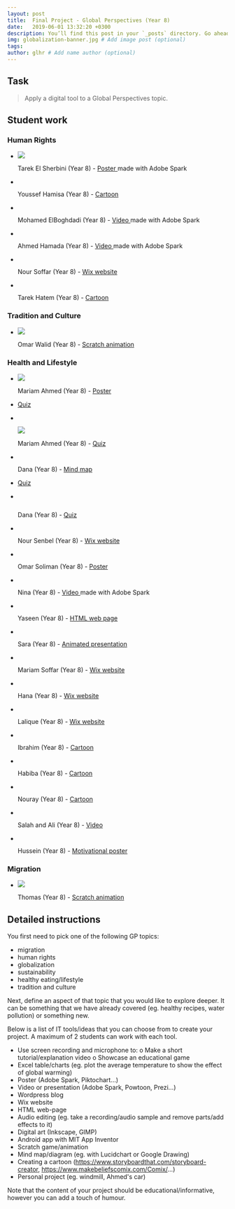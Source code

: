 ```yaml
---
layout: post
title:  Final Project - Global Perspectives (Year 8)
date:   2019-06-01 13:32:20 +0300
description: You’ll find this post in your `_posts` directory. Go ahead and edit it and re-build the site to see your changes. # Add post description (optional)
img: globalization-banner.jpg # Add image post (optional)
tags:
author: glhr # Add name author (optional)
---
```

## Task

> Apply a digital tool to a Global Perspectives topic.

## Student work

### Human Rights

<div class="flexslider">
  <ul class="slides">
    <li>
      <a target="_blank" href="{{site.baseurl}}/assets/img/final-project/tarek-elsherbini.png">
            <img src="{{site.baseurl}}/assets/img/final-project/tarek-elsherbini-thumb.png" />
      </a>
      <p class="flex-caption">Tarek El Sherbini (Year 8) -
      <a target="_blank" href="{{site.baseurl}}/assets/img/final-project/tarek-elsherbini.png">
      Poster 
      </a>
      made with Adobe Spark
      </p>
    </li>
    <li>
      <a target="_blank" href="{{site.baseurl}}/assets/img/final-project/youssef-hamisa.png">
            <img class="lazy" data-src="{{site.baseurl}}/assets/img/final-project/youssef-hamisa.png" />
      </a>
      <p class="flex-caption">Youssef Hamisa (Year 8) -
      <a target="_blank" href="{{site.baseurl}}/assets/img/final-project/youssef-hamisa.png">
      Cartoon
      </a>
      </p>
    </li>
    <li>
      <a target="_blank" href="https://spark.adobe.com/video/Ocs5XiYqEsJzU">
            <img class="lazy" data-src="{{site.baseurl}}/assets/img/final-project/mohamed-elboghdadi.png" />
      </a>
      <p class="flex-caption">Mohamed ElBoghdadi (Year 8) -
      <a target="_blank" href="https://spark.adobe.com/video/Ocs5XiYqEsJzU">
      Video 
      </a>
      made with Adobe Spark
      </p>
    </li>
    <li>
      <a target="_blank" href="https://spark.adobe.com/video/iBDGPztxtOcTY">
            <img class="lazy" data-src="{{site.baseurl}}/assets/img/final-project/ahmed-hamada.png" />
      </a>
      <p class="flex-caption">Ahmed Hamada (Year 8) -
      <a target="_blank" href="https://spark.adobe.com/video/iBDGPztxtOcTY">
      Video 
      </a>
      made with Adobe Spark
      </p>
    </li>
    <li>
      <a target="_blank" href="https://noursofarforsan.wixsite.com/website">
            <img class="lazy" data-src="{{site.baseurl}}/assets/img/final-project/nour-soffar.png" />
      </a>
      <p class="flex-caption">Nour Soffar (Year 8) -
      <a target="_blank" href="https://noursofarforsan.wixsite.com/website">
      Wix website
      </a>
      </p>
    </li>
    <li>
      <a target="_blank" href="{{site.baseurl}}/assets/img/final-project/tarek-hatem.png">
            <img class="lazy" data-src="{{site.baseurl}}/assets/img/final-project/tarek-hatem-thumb.jpg" />
      </a>
      <p class="flex-caption">Tarek Hatem (Year 8) -
      <a target="_blank" href="{{site.baseurl}}/assets/img/final-project/tarek-hatem.png">
      Cartoon
      </a>
      </p>
    </li>
  </ul>
</div>

### Tradition and Culture

<div class="flexslider">
  <ul class="slides">
    <li>
      <a target="_blank" href="https://scratch.mit.edu/projects/313377425/">
            <img src="{{site.baseurl}}/assets/img/final-project/omar-walid.png" />
      </a>
      <p class="flex-caption">Omar Walid (Year 8) -
      <a target="_blank" href="https://scratch.mit.edu/projects/313377425/">
      Scratch animation
      </a>
      </p>
    </li>
  </ul>
</div>

### Health and Lifestyle

<div class="flexslider">
  <ul class="slides">
    <li>
      <a target="_blank" href="{{site.baseurl}}/assets/img/final-project/mariam-ahmed.jfif">
            <img src="{{site.baseurl}}/assets/img/final-project/mariam-ahmed.jfif" />
      </a>
      <p class="flex-caption">Mariam Ahmed (Year 8) -
      <a target="_blank" href="{{site.baseurl}}/assets/img/final-project/mariam-ahmed.jfif">
      Poster 
      </a>
      </p>
    </li>
    <li>
      <a href='https://www.playbuzz.com/item/1d94ed04-7336-4d0f-b2e1-0d3cb14624f9'>
      Quiz 
      </a>
      </p>
    </li>
    <li>
      <img class="lazy" data-src="{{site.baseurl}}/assets/img/final-project/dana-mindmap-thumb.png" />
      <p class="flex-caption">
            <img src="{{site.baseurl}}/assets/img/final-project/mariam-quiz.png" />
      </a>
      <p class="flex-caption">Mariam Ahmed (Year 8) -
      <a href='https://www.playbuzz.com/item/1d94ed04-7336-4d0f-b2e1-0d3cb14624f9'>
      Quiz 
      </a>
      </p>
    </li>
    <li>
      <img class="lazy" data-src="{{site.baseurl}}/assets/img/final-project/dana-mindmap-thumb.png" />
      <p class="flex-caption">Dana (Year 8) -
      <a target="_blank" href="{{site.baseurl}}/assets/img/final-project/dana-mindmap.pdf">
      Mind map 
      </a>
      </p>
    </li>
    <li>
      <a href='https://www.playbuzz.com/item/92e24677-1409-4ad3-ba57-ac248ef37b40'>
        Quiz
        </a>
      </p>
    </li>
    <li>
      <img class="lazy" data-src="{{site.baseurl}}/assets/img/final-project/nour-senbel.png" />
      <p class="flex-caption">
            <img class="lazy" data-src="{{site.baseurl}}/assets/img/final-project/dana-quiz.png" />
      </a>
      <p class="flex-caption">Dana (Year 8) -
      <a href='https://www.playbuzz.com/item/92e24677-1409-4ad3-ba57-ac248ef37b40'>
        Quiz
        </a>
      </p>
    </li>
    <li>
      <img class="lazy" data-src="{{site.baseurl}}/assets/img/final-project/nour-senbel.png" />
      <p class="flex-caption">Nour Senbel (Year 8) -
      <a target="_blank" href="https://noursenbelforsan.wixsite.com/mysite">
      Wix website
      </a>
      </p>
    </li>
    <li>
      <a target="_blank" href="{{site.baseurl}}/assets/img/final-project/omar-soliman.png">
            <img class="lazy" data-src="{{site.baseurl}}/assets/img/final-project/omar-soliman-thumb.jpg" />
      </a>
      <p class="flex-caption">Omar Soliman (Year 8) -
      <a target="_blank" href="{{site.baseurl}}/assets/img/final-project/omar-soliman.png">
      Poster
      </a>
      </p>
    </li>
    <li>
      <a target="_blank" href="https://drive.google.com/file/d/1PLND119kPSHeqhPfNURjt5J4jnrEGuOO/view?usp=sharing">
            <img class="lazy" data-src="{{site.baseurl}}/assets/img/final-project/nina.png" />
      </a>
      <p class="flex-caption">Nina (Year 8) -
      <a target="_blank" href="https://drive.google.com/file/d/1PLND119kPSHeqhPfNURjt5J4jnrEGuOO/view?usp=sharing">
      Video
      </a>
        made with Adobe Spark
      </p>
    </li>
    <li>
      <a target="_blank" href="https://thimbleprojects.org/yas12345/688369">
            <img class="lazy" data-src="{{site.baseurl}}/assets/img/final-project/yaseen.png" />
      </a>
      <p class="flex-caption">Yaseen (Year 8) -
      <a target="_blank" href="https://thimbleprojects.org/yas12345/688369">
      HTML web page
      </a>
      </p>
    </li>
    <li>
      <a target="_blank" href="https://www.powtoon.com/c/eWJUyT5qKpr/1/m">
            <img class="lazy" data-src="{{site.baseurl}}/assets/img/final-project/sara.png" />
      </a>
      <p class="flex-caption">Sara (Year 8) -
      <a target="_blank" href="https://www.powtoon.com/c/eWJUyT5qKpr/1/m">
      Animated presentation
      </a>
      </p>
    </li>
    <li>
      <a target="_blank" href="https://mariamsofarforsan.wixsite.com/website">
            <img class="lazy" data-src="{{site.baseurl}}/assets/img/final-project/mariam-soffar.png" />
      </a>
      <p class="flex-caption">Mariam Soffar (Year 8) -
      <a target="_blank" href="https://mariamsofarforsan.wixsite.com/website">
      Wix website
      </a>
      </p>
    </li>
    <li>
      <a target="_blank" href="https://hanadesoukyforsan.wixsite.com/website">
            <img class="lazy" data-src="{{site.baseurl}}/assets/img/final-project/hana.png" />
      </a>
      <p class="flex-caption">Hana (Year 8) -
      <a target="_blank" href="https://hanadesoukyforsan.wixsite.com/website">
      Wix website
      </a>
      </p>
    </li>
    <li>
      <a target="_blank" href="https://laliquehedayat.wixsite.com/website">
            <img class="lazy" data-src="{{site.baseurl}}/assets/img/final-project/lalique.png" />
      </a>
      <p class="flex-caption">Lalique (Year 8) -
      <a target="_blank" href="https://laliquehedayat.wixsite.com/website">
      Wix website
      </a>
      </p>
    </li>
    <li>
      <a target="_blank" href="{{site.baseurl}}/assets/img/final-project/ibrahim.pdf">
            <img class="lazy" data-src="{{site.baseurl}}/assets/img/final-project/ibrahim.png" />
      </a>
      <p class="flex-caption">Ibrahim (Year 8) -
      <a target="_blank" href="{{site.baseurl}}/assets/img/final-project/ibrahim.pdf">
      Cartoon
      </a>
      </p>
    </li>
    <li>
      <a target="_blank" href="https://drive.google.com/file/d/1KZIrUXw0Wz5ZcVMsCkfFw45StnU_678s/view?usp=sharing">
            <img class="lazy" data-src="{{site.baseurl}}/assets/img/final-project/habiba-thumb.png" />
      </a>
      <p class="flex-caption">Habiba (Year 8) -
      <a target="_blank" href="https://drive.google.com/file/d/1KZIrUXw0Wz5ZcVMsCkfFw45StnU_678s/view?usp=sharing">
      Cartoon
      </a>
      </p>
    </li>
    <li>
      <a target="_blank" href="{{site.baseurl}}/assets/img/final-project/nouray.pdf">
            <img class="lazy" data-src="{{site.baseurl}}/assets/img/final-project/nouray-thumb.png" />
      </a>
      <p class="flex-caption">Nouray (Year 8) -
      <a target="_blank" href="{{site.baseurl}}/assets/img/final-project/nouray.pdf">
      Cartoon
      </a>
      </p>
    </li>
    <li>
      <a target="_blank" href="https://drive.google.com/file/d/1pBiXI0B47kNQoN_5kDYG91rALpYbdHBs/view?usp=sharing">
            <img class="lazy" data-src="{{site.baseurl}}/assets/img/final-project/salah.png" />
      </a>
      <p class="flex-caption">Salah and Ali (Year 8) -
      <a target="_blank" href="https://drive.google.com/file/d/1pBiXI0B47kNQoN_5kDYG91rALpYbdHBs/view?usp=sharing">
      Video
      </a>
      </p>
    </li>
    <li>
      <a target="_blank" href="{{site.baseurl}}/assets/img/final-project/hussein-elrayes.png">
            <img class="lazy" data-src="{{site.baseurl}}/assets/img/final-project/hussein-elrayes-thumb.png" />
      </a>
      <p class="flex-caption">Hussein (Year 8) -
      <a target="_blank" href="{{site.baseurl}}/assets/img/final-project/hussein-elrayes.png">
      Motivational poster
      </a>
      </p>
    </li>
  </ul>
</div>

### Migration

<div class="flexslider">
  <ul class="slides">
    <li>
      <a target="_blank" href="https://scratch.mit.edu/projects/313044224/">
            <img src="{{site.baseurl}}/assets/img/final-project/thomas.png" />
      </a>
      <p class="flex-caption">Thomas (Year 8) -
      <a target="_blank" href="https://scratch.mit.edu/projects/313044224/">
      Scratch animation
      </a>
      </p>
    </li>
  </ul>
</div>

## Detailed instructions

You first need to pick one of the following GP topics:
-	migration
-	human rights
-	globalization
-	sustainability
-	healthy eating/lifestyle
-	tradition and culture

Next, define an aspect of that topic that you would like to explore deeper. It can be something that we have already covered (eg. healthy recipes, water pollution) or something new.

Below is a list of IT tools/ideas that you can choose from to create your project. A maximum of 2 students can work with each tool.
-	Use screen recording and microphone to:
o	Make a short tutorial/explanation video
o	Showcase an educational game
-	Excel table/charts (eg. plot the average temperature to show the effect of global warming)
-	Poster (Adobe Spark, Piktochart…) 
-	Video or presentation (Adobe Spark, Powtoon, Prezi…) 
-	Wordpress blog
-	Wix website
-	HTML web-page
-	Audio editing (eg. take a recording/audio sample and remove parts/add effects to it)
-	Digital art (Inkscape, GIMP)
-	Android app with MIT App Inventor
-	Scratch game/animation
-	Mind map/diagram (eg. with Lucidchart or Google Drawing)
-	Creating a cartoon (https://www.storyboardthat.com/storyboard-creator, https://www.makebeliefscomix.com/Comix/...)
-	Personal project (eg. windmill, Ahmed's car)

Note that the content of your project should be educational/informative, however you can add a touch of humour. 
